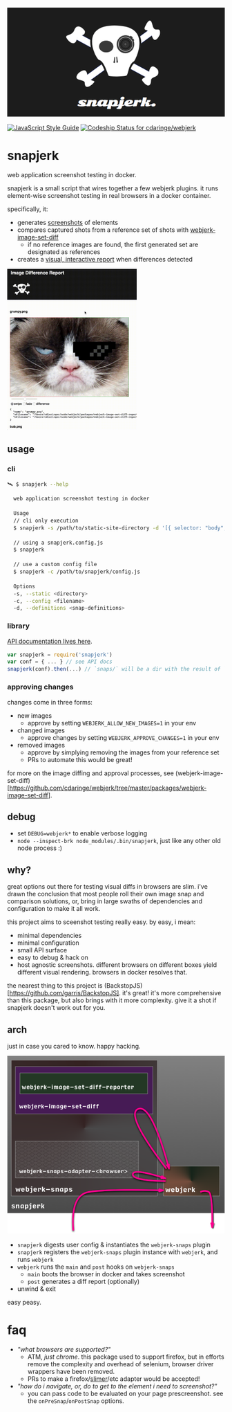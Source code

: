 <p align="center">
  <img src='https://raw.githubusercontent.com/cdaringe/webjerk/master/img/snapjerk_banner.png' alt='snapjerk-logo' />
</p>

[![JavaScript Style Guide](https://img.shields.io/badge/code_style-standard-brightgreen.svg)](https://standardjs.com) [ ![Codeship Status for cdaringe/webjerk](https://app.codeship.com/projects/c605af90-fd3d-0134-eab4-1aa2768960b8/status?branch=master)](https://app.codeship.com/projects/212005)

# snapjerk

web application screenshot testing in docker.

snapjerk is a small script that wires together a few webjerk plugins.  it runs element-wise screenshot testing in real browsers in a docker container.

specifically, it:

- generates [screenshots](https://github.com/cdaringe/webjerk/tree/master/packages/webjerk-snaps) of elements
- compares captured shots from a reference set of shots with [webjerk-image-set-diff](https://github.com/cdaringe/webjerk/tree/master/packages/webjerk-image-set-diff)
  - if no reference images are found, the first generated set are designated as references
- creates a [visual, interactive report](https://github.com/cdaringe/webjerk/tree/master/packages/webjerk-image-set-diff-reporter) when differences detected

<img width="300px" src="https://raw.githubusercontent.com/cdaringe/webjerk/master/img/diff-report-demo.mov.gif" />

## usage

### cli

```bash
🛰 $ snapjerk --help

  web application screenshot testing in docker

  Usage
  // cli only execution
  $ snapjerk -s /path/to/static-site-directory -d '[{ selector: "body", name: "body" }]' # json or js array

  // using a snapjerk.config.js
  $ snapjerk

  // use a custom config file
  $ snapjerk -c /path/to/snapjerk/config.js

  Options
  -s, --static <directory>
  -c, --config <filename>
  -d, --definitions <snap-definitions>
```

### library

[API documentation lives here](https://cdaringe.github.io/webjerk/).

```js
var snapjerk = require('snapjerk')
var conf = { ... } // see API docs
snapjerk(conf).then(...) // `snaps/` will be a dir with the result of `webjerk-snaps` within!
```

### approving changes

changes come in three forms:

- new images
  - approve by setting `WEBJERK_ALLOW_NEW_IMAGES=1` in your env
- changed images
  - approve changes by setting `WEBJERK_APPROVE_CHANGES=1` in your env
- removed images
  - approve by simplying removing the images from your reference set
  - PRs to automate this would be great!

for more on the image diffing and approval processes, see (webjerk-image-set-diff)[https://github.com/cdaringe/webjerk/tree/master/packages/webjerk-image-set-diff].

## debug

- set `DEBUG=webjerk*` to enable verbose logging
- `node --inspect-brk node_modules/.bin/snapjerk`, just like any other old node process :)

## why?

great options out there for testing visual diffs in browsers are slim.  i've
drawn the conclusion that most people roll their own image snap and comparison
solutions, or, bring in large swaths of dependencies and configuration to make
it all work.

this project aims to sceenshot testing really easy.  by easy, i mean:

- minimal dependencies
- minimal configuration
- small API surface
- easy to debug & hack on
- host agnostic screenshots. different browsers on different boxes yield different visual rendering.  browsers in docker resolves that.

the nearest thing to this project is  (BackstopJS)[https://github.com/garris/BackstopJS].  it's great!  it's more comprehensive
than this package, but also brings with it more complexity.  give it a shot if
snapjerk doesn't work out for you.

## arch

just in case you cared to know.  happy hacking.

<img src='https://raw.githubusercontent.com/cdaringe/webjerk/master/img/arch.png' alt='snapjerk-arch' />

- `snapjerk` digests user config & instantiates the `webjerk-snaps` plugin
- `snapjerk` registers the `webjerk-snaps` plugin instance with `webjerk`, and runs `webjerk`
- `webjerk` runs the `main` and `post` hooks on `webjerk-snaps`
  - `main` boots the browser in docker and takes screenshot
  - `post` generates a diff report (optionally)
- unwind & exit

easy peasy.

# faq

- _"what browsers are supported?"_
  - ATM, _just chrome_.  this package used to support firefox, but in efforts remove the complexity and overhead of selenium, browser driver wrappers have been removed.
  - PRs to make a firefox/[slimer](https://github.com/laurentj/slimerjs)/etc adapter would be accepted!
- _"how do i navigate, or, do <some-action-in-the-browser> to get to the element i need to screenshot?"_
  - you can pass code to be evaluated on your page prescreenshot. see the `onPreSnap`/`onPostSnap` options.
